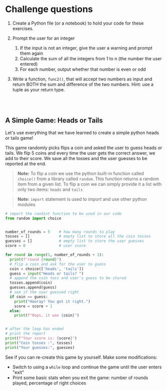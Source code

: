 # Challenge questions

1. Create a Python file (or a notebook) to hold your code for these exercises.

1. Prompt the user for an integer
    1. If the input is not an integer, give the user a warning and prompt them again
    1. Calculate the sum of all the integers from 1 to n (the number the user entered)
    1. For each number, output whether that number is even or odd

1. Write a function, `func2()`, that will accept two numbers as input and return BOTH the sum and difference of the two numbers. Hint: use a tuple as your return type.

<br/><br/>

## A Simple Game: Heads or Tails

Let's use everything that we have learned to create a simple python heads or tails game! 

This game randomly picks flips a coin and asked the user to guess heads or tails. We flip 5 coins and every time the user gets the correct answer, we add to their score. We save all the tosses and the user guesses to be reported at the end.

> **Note:** To flip a coin we use the python built-in function called `choice()` from a library called `random`. This function returns a random item from a given list. To flip a coin we can simply provide it a list with only two items: `heads` and `tails`

> **Note:** `import` statement is used to _import_ and use other python modules

```python
# import the randint function to be used in our code
from random import choice


number_of_rounds = 5    # how many rounds to play
tosses = []             # empty list to store all the coin tosses
guesses = []            # empty list to store the user guesses
score = 0               # user score

for round in range(1, number_of_rounds + 1):
  print(f"round {round}")
  # flip a coin and ask for the user to guess
  coin = choice(['heads', 'tails'])
  guess = input("Heads or tails? ")
  # append the coin toss and user's guess to be stored
  tosses.append(coin)
  guesses.append(guess)
  # see if the user guessed right
  if coin == guess:
    print("Hooray! You got it right.")
    score = score + 1
  else:
    print(f"Oops, it was {coin}")


# after the loop has ended
# print the report
print(f"Your score is: {score}")
print("Coin tosses :", tosses)
print("Your guesses:", guesses)
```

See if you can re-create this game by yourself. Make some modifications:
- Switch to using a `while` loop and continue the game until the user enters "exit"
- Print some basic stats when you exit the game: number of rounds played, percentage of right choices
  